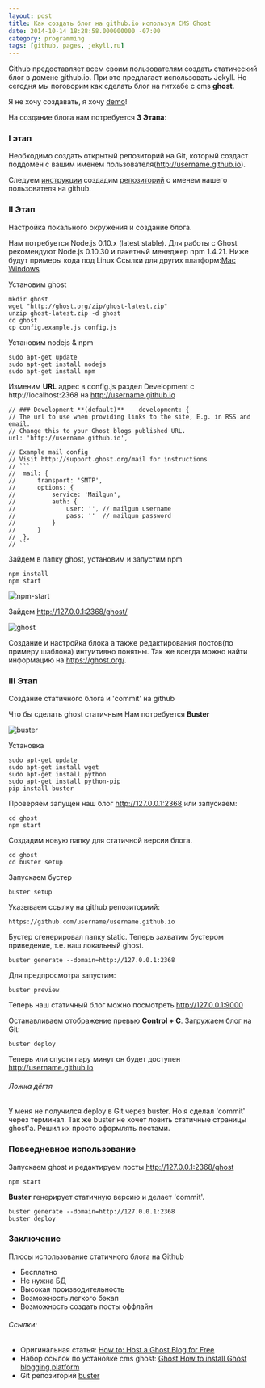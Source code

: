 ```yaml
---
layout: post
title: Как создать блог на github.io используя CMS Ghost
date: 2014-10-14 18:28:58.000000000 -07:00
category: programming
tags: [github, pages, jekyll,ru]
---
```

Github предоставляет всем своим пользователям создать статический блог в домене github.io. При это предлагает использовать Jekyll. Но сегодня мы поговорим как сделать блог на гитхабе с cms **ghost**.

Я не хочу создавать, я хочу [demo](http://alexsdbk.github.io/)!

На создание блога нам потребуется **3 Этапа**:

### I этап

Необходимо создать открытый репозиторий на Git, который создаст поддомен с вашим именем пользователя(http://username.github.io).

Следуем [инструкции](https://pages.github.com/) создадим [репозиторий](https://github.com/new) c именем нашего пользователя на github.

### II Этап


Настройка локального окружения и создание блога.

Нам потребуется Node.js 0.10.x (latest stable). Для работы с Ghost рекомендуют Node.js 0.10.30 и пакетный менеджер npm 1.4.21. Ниже будут примеры кода под Linux Ссылки для других платформ:[Mac](http://support.ghost.org/installing-ghost-mac/) [Windows](http://support.ghost.org/installing-ghost-windows/)

Установим ghost

	mkdir ghost
	wget "http://ghost.org/zip/ghost-latest.zip"
	unzip ghost-latest.zip -d ghost
	cd ghost
	cp config.example.js config.js
    
Установим nodejs & npm

	sudo apt-get update
	sudo apt-get install nodejs
	sudo apt-get install npm

Изменим **URL** адрес в config.js раздел Development с http://localhost:2368 на http://username.github.io

	// ### Development **(default)**	development: {
    // The url to use when providing links to the site, E.g. in RSS and email.
    // Change this to your Ghost blogs published URL.
    url: 'http://username.github.io',

    // Example mail config
    // Visit http://support.ghost.org/mail for instructions
    // ```
    //  mail: {
    //      transport: 'SMTP',
    //      options: {
    //          service: 'Mailgun',
    //          auth: {
    //              user: '', // mailgun username
    //              pass: ''  // mailgun password
    //          }
    //      }
    //  },
    // ``
    
Зайдем в папку ghost, установим и запустим npm

	npm install
	npm start
    
![npm-start](/content/images/2014/10/npminstall.png)

Зайдем http://127.0.0.1:2368/ghost/

![ghost](/content/images/2014/10/ghost-wellcome.png)

Создание и настройка блока а также редактирования постов(по примеру шаблона) интуитивно понятны. Так же всегда можно найти информацию на https://ghost.org/.

### III Этап

Создание статичного блога и 'commit' на github

Что бы сделать ghost статичным Нам потребуется **Buster**

![buster](/content/images/2014/10/buster.png)

Установка

	sudo apt-get update
	sudo apt-get install wget
	sudo apt-get install python
	sudo apt-get install python-pip
	pip install buster

Проверяем запущен наш блог http://127.0.0.1:2368 или запускаем:

	cd ghost
	npm start

Создадим новую папку для статичной версии блога.

	cd ghost
	cd buster setup
    
Запускаем бустер

	buster setup

Указываем ссылку на github репозиториий:

	https://github.com/username/username.github.io 

Бустер сгенерировал папку static. Теперь захватим бустером приведение, т.е. наш локальный ghost.

	buster generate --domain=http://127.0.0.1:2368
    
Для предпросмотра запустим:

	buster preview 

Теперь наш статичный блог можно посмотреть http://127.0.0.1:9000

Останавливаем отображение превью **Control + C**. Загружаем блог на Git:

	buster deploy
    
Теперь или спустя пару минут он будет доступен http://username.github.io

###### Ложка дёгтя

У меня не получился deploy в Git через buster. Но я сделал 'commit' через терминал.
Так же buster не хочет ловить статичные страницы ghost'a. Решил их просто оформлять постами.

### Повседневное использование

Запускаем ghost и редактируем посты http://127.0.0.1:2368/ghost

	npm start

**Buster** генерирует статичную версию и делает 'commit'.

	buster generate --domain=http://127.0.0.1:2368    
	buster deploy
    
### Заключение

Плюсы использование статичного блога на Github

* Бесплатно
* Не нужна БД
* Высокая производительность
* Возможность легкого бэкап
* Возможность создать посты оффлайн

###### Cсылки:

* Оригинальная статья: [How to: Host a Ghost Blog for Free](http://talalanwar.com/host-a-ghost-blog-for-free/)
* Набор ссылок по установке cms ghost: [Ghost How to install Ghost blogging platform](http://ghost.centminmod.com/how-to-install-ghost-blogging-platform/)
* Git репозиторий [buster](https://github.com/axitkhurana/buster)
